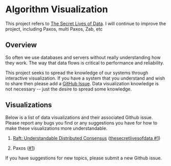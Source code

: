 Algorithm Visualization
========================
This project refers to [The Secret Lives of Data](https://github.com/benbjohnson/thesecretlivesofdata).
I will continue to improve the project, including Paxos, multi Paxos, Zab, etc

## Overview

So often we use databases and servers without really understanding how they work.
The way that data flows is critical to performance and reliability.

This project seeks to spread the knowledge of our systems through interactive visualization.
If you have a system that you understand and wish to share then please add a [GitHub Issue](https://github.com/farawayliu/algorithm-visualization/issues).
Data visualization knowledge is not necessary -- just the desire to spread some knowledge.


## Visualizations

Below is a list of data visualizations and their associated Github issue.
Please report any bugs you find or any suggestions you have for how to make these visualizations more understandable.

1. [Raft: Understandable Distributed Consensus](http://thesecretlivesofdata.com/raft) ([thesecretlivesofdata #1](https://github.com/benbjohnson/thesecretlivesofdata/issues/1))

2. Paxos ([#1](https://github.com/farawayliu/algorithm-visualization/issues/1))

If you have suggestions for new topics, please submit a new Github issue.
